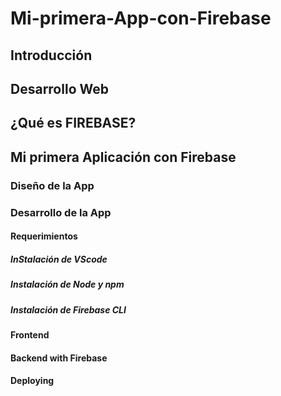 # Mi-primera-App-con-Firebase
## Introducción 
## Desarrollo Web
## ¿Qué es FIREBASE?
## Mi primera Aplicación con Firebase
### Diseño de la App
### Desarrollo de la App
#### Requerimientos
##### InStalación de VScode
##### Instalación de Node y npm
##### Instalación de Firebase CLI
#### Frontend
#### Backend with Firebase
#### Deploying



